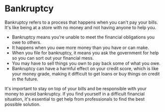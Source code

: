 # Bankruptcy

Bankruptcy refers to a process that happens when you can't pay your bills. It's like being at a store with no money and not having anyone to help you. 

* Bankruptcy means you're unable to meet the financial obligations you owe to others.
* It happens when you owe more money than you have or can make.
* When you file for bankruptcy, it means you ask the government for help so you can sort out your financial mess.
* You may have to sell things you own to pay back some of what you owe.
* Bankruptcy can have a harmful effect on your credit score, which is like your money grade, making it difficult to get loans or buy things on credit in the future.

It's important to stay on top of your bills and be responsible with your money to avoid bankruptcy. If you find yourself in a difficult financial situation, it's essential to get help from professionals to find the best possible solution.
